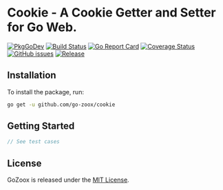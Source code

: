 # Cookie - A Cookie Getter and Setter for Go Web.

[![PkgGoDev](https://pkg.go.dev/badge/github.com/go-zoox/cookie)](https://pkg.go.dev/github.com/go-zoox/cookie)
[![Build Status](https://github.com/go-zoox/cookie/actions/workflows/ci.yml/badge.svg?branch=master)](https://github.com/go-zoox/cookie/actions/workflows/ci.yml)
[![Go Report Card](https://goreportcard.com/badge/github.com/go-zoox/cookie)](https://goreportcard.com/report/github.com/go-zoox/cookie)
[![Coverage Status](https://coveralls.io/repos/github/go-zoox/cookie/badge.svg?branch=master)](https://coveralls.io/github/go-zoox/cookie?branch=master)
[![GitHub issues](https://img.shields.io/github/issues/go-zoox/cookie.svg)](https://github.com/go-zoox/cookie/issues)
[![Release](https://img.shields.io/github/tag/go-zoox/cookie.svg?label=Release)](https://github.com/go-zoox/cookie/tags)

## Installation
To install the package, run:
```bash
go get -u github.com/go-zoox/cookie
```

## Getting Started

```go
// See test cases
```

## License
GoZoox is released under the [MIT License](./LICENSE).
